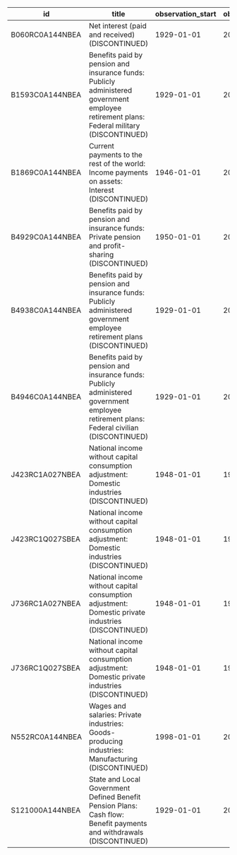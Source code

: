 | id              | title                                                                                                                                     | observation_start   | observation_end   |
|-----------------|-------------------------------------------------------------------------------------------------------------------------------------------|---------------------|-------------------|
| B060RC0A144NBEA | Net interest (paid and received) (DISCONTINUED)                                                                                           | 1929-01-01          | 2016-01-01        |
| B1593C0A144NBEA | Benefits paid by pension and insurance funds: Publicly administered government employee retirement plans: Federal military (DISCONTINUED) | 1929-01-01          | 2011-01-01        |
| B1869C0A144NBEA | Current payments to the rest of the world: Income payments on assets: Interest (DISCONTINUED)                                             | 1946-01-01          | 2016-01-01        |
| B4929C0A144NBEA | Benefits paid by pension and insurance funds: Private pension and profit-sharing (DISCONTINUED)                                           | 1950-01-01          | 2011-01-01        |
| B4938C0A144NBEA | Benefits paid by pension and insurance funds: Publicly administered government employee retirement plans (DISCONTINUED)                   | 1929-01-01          | 2011-01-01        |
| B4946C0A144NBEA | Benefits paid by pension and insurance funds: Publicly administered government employee retirement plans: Federal civilian (DISCONTINUED) | 1929-01-01          | 2011-01-01        |
| J423RC1A027NBEA | National income without capital consumption adjustment: Domestic industries (DISCONTINUED)                                                | 1948-01-01          | 1969-01-01        |
| J423RC1Q027SBEA | National income without capital consumption adjustment: Domestic industries (DISCONTINUED)                                                | 1948-01-01          | 1969-10-01        |
| J736RC1A027NBEA | National income without capital consumption adjustment: Domestic private industries (DISCONTINUED)                                        | 1948-01-01          | 1969-01-01        |
| J736RC1Q027SBEA | National income without capital consumption adjustment: Domestic private industries (DISCONTINUED)                                        | 1948-01-01          | 1969-10-01        |
| N552RC0A144NBEA | Wages and salaries: Private industries: Goods-producing industries: Manufacturing (DISCONTINUED)                                          | 1998-01-01          | 2016-01-01        |
| S121000A144NBEA | State and Local Government Defined Benefit Pension Plans: Cash flow: Benefit payments and withdrawals (DISCONTINUED)                      | 1929-01-01          | 2011-01-01        |